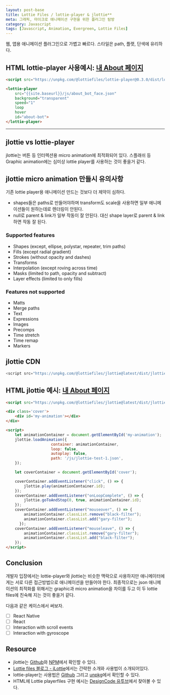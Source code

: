 ```yaml
---
layout: post-base
title: Lottie Files / lottie-player & jlottie**
meta: 그래픽, 마이크로 애니메이션 구현을 위한 플러그인 탐방
category: Javascript
tags: [Javascript, Animation, Evergreen, Lottie Files]
---
```


웹, 앱용 애니메이션 플러그인으로 가볍고 빠르다. 스타일은 path, 플랫, 단색에 유리하다.

## HTML lottie-player 사용예시: [내 About 페이지]({{site.baseurl}}/about.html)

```html
<script src="https://unpkg.com/@lottiefiles/lottie-player@0.3.0/dist/lottie-player.js"></script>

<lottie-player 
    src="{{site.baseurl}}/js/about_bot_face.json"  
    background="transparent"  
    speed="1"  
    loop 
    hover
    id="about-bot">
</lottie-player>
```

---

## jlottie vs lottie-player

jlottie는 버튼 등 인터렉션용 micro animation에 최적화되어 있다. 스플래쉬 등 Graphic animation에는 심미상 lottie player를 사용하는 것이 좋을거 같다.

## jlottie micro animation 만들시 유의사항

기존 lottie player용 애니메이션 만드는 것보다 더 제약이 심하다.

* shapes들은 paths로 만들어야하며 transform도 scale을 사용하면 일부 애니메이션들이 원하는데로 렌더링이 안된다.
* null로 parent & link가 일부 작동이 잘 안된다. 대신 shape layer로 parent & link 하면 작동 잘 된다.

### Supported features

* Shapes (except, ellipse, polystar, repeater, trim paths)
* Fills (except radial gradient)
* Strokes (without opacity and dashes)
* Transforms
* Interpolation (except roving across time)
* Masks (limited to path, opacity and subtract)
* Layer effects (limited to only fills)

### Features not supported

* Matts
* Merge paths
* Text
* Expressions
* Images
* Precomps
* Time stretch
* Time remap
* Markers

## jlottie CDN

```js
<script src="https://unpkg.com/@lottiefiles/jlottie@latest/dist/jlottie.js" type="text/javascript"></script>
```

## HTML jlottie 예시: [내 About 페이지]({{site.baseurl}}/about.html)

```html
<script src="https://unpkg.com/@lottiefiles/jlottie@latest/dist/jlottie.js" type="text/javascript"></script>

<div class='cover'>
    <div id='my-animation'></div>
</div>

<script>
    let animationContainer = document.getElementById('my-animation');
    jlottie.loadAnimation({
                    container: animationContainer,
                    loop: false,
                    autoplay: false,
                    path: '/js/jlottie-test-1.json',
    });

    let coverContainer = document.getElementById('cover');

    coverContainer.addEventListener("click", () => {
        jlottie.play(animationContainer.id);
    });
    coverContainer.addEventListener("onLoopComplete", () => {
        jlottie.goToAndStop(0, true, animationContainer.id);
    });
    coverContainer.addEventListener("mouseover", () => {
        animationContainer.classList.remove("black-filter");
        animationContainer.classList.add("gary-filter");
      });
    coverContainer.addEventListener("mouseleave", () => {
        animationContainer.classList.remove("gary-filter");
        animationContainer.classList.add("black-filter");
    });
</script>
```

## Conclusion

개발자 입장에서는 lottie-player와 jlottie는 비슷한 맥락으로 사용하지만 애니메이터에게는 서로 다른 접근방법으로 애니메이션을 만들어야 한다. 최종적으로는 json 애니메이션의 최적화를 위해서는 graphic과 micro animation을 차이를 두고 이 두 lottie files에 친숙해 지는 것이 좋을거 같다.

다음과 같은 케이스에서 써보자.

* [ ] React Native
* [ ] React
* [ ] Interaction with scroll events
* [ ] Interaction with gyroscope

## Resource

* jlottie는 [Github](https://github.com/LottieFiles/jlottie)와 [NPM](https://www.npmjs.com/package/@lottiefiles/jlottie)에서 확인할 수 있다.
* [Lottie files 블로그 - jLottie](https://lottiefiles.com/blog/updates/jlottie-the-ultimate-lottie-player-for-micro-animations?utm_source=Monthly%20Update%20September&utm_medium=Email&utm_campaign=September)에서는 간략한 소개와 사용법이 소개되어있다.
* lottie-player는 사용법은 [Github](https://github.com/LottieFiles/lottie-player) 그리고 [unpkg](https://unpkg.com/browse/@lottiefiles/lottie-player@0.3.0-rc2/README.md)에서 확인할 수 있다.
* HTML에 Lottie playerfiles 구현 예시는 [DesignCode 유투브](https://www.youtube.com/watch?v=xYQ-HdVfBSA)에서 찾아볼 수 있다.
